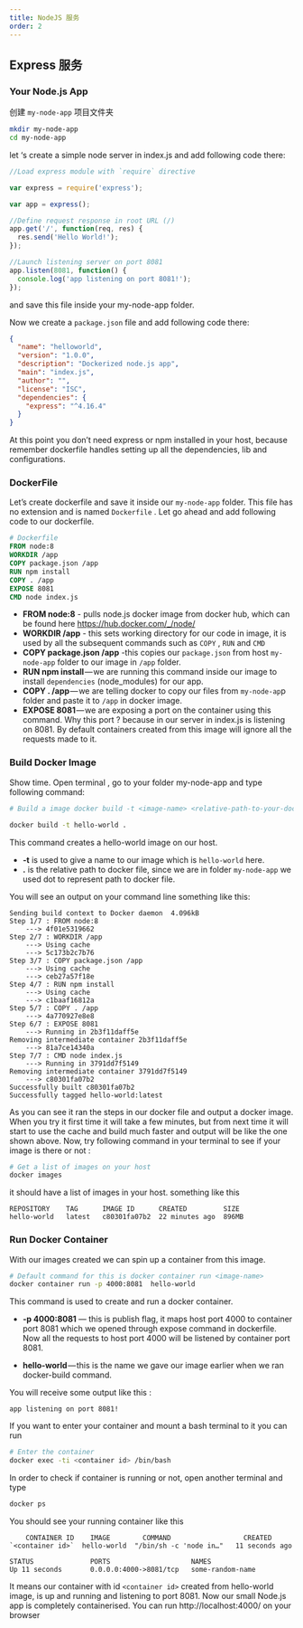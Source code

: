 ```yaml
---
title: NodeJS 服务
order: 2
---
```


## Express 服务

### Your Node.js App

创建 `my-node-app` 项目文件夹

```bash
mkdir my-node-app
cd my-node-app
```

let ‘s create a simple node server in index.js and add following code there:

```js
//Load express module with `require` directive

var express = require('express');

var app = express();

//Define request response in root URL (/)
app.get('/', function(req, res) {
  res.send('Hello World!');
});

//Launch listening server on port 8081
app.listen(8081, function() {
  console.log('app listening on port 8081!');
});
```

and save this file inside your my-node-app folder.

Now we create a `package.json` file and add following code there:

```json
{
  "name": "helloworld",
  "version": "1.0.0",
  "description": "Dockerized node.js app",
  "main": "index.js",
  "author": "",
  "license": "ISC",
  "dependencies": {
    "express": "^4.16.4"
  }
}
```

At this point you don’t need express or npm installed in your host, because remember dockerfile handles setting up all the dependencies, lib and configurations.

### DockerFile

Let’s create dockerfile and save it inside our `my-node-app` folder. This file has no extension and is named `Dockerfile` . Let go ahead and add following code to our dockerfile.

```Dockerfile
# Dockerfile
FROM node:8
WORKDIR /app
COPY package.json /app
RUN npm install
COPY . /app
EXPOSE 8081
CMD node index.js
```

- **FROM node:8** - pulls node.js docker image from docker hub, which can be found here https://hub.docker.com/_/node/
- **WORKDIR /app** - this sets working directory for our code in image, it is used by all the subsequent commands such as `COPY` , `RUN` and `CMD`
- **COPY package.json /app** -this copies our `package.json` from host `my-node-app` folder to our image in `/app` folder.
- **RUN npm install** — we are running this command inside our image to install `dependencies` (node_modules) for our app.
- **COPY . /app** — we are telling docker to copy our files from `my-node-ap`p folder and paste it to `/app` in docker image.
- **EXPOSE 8081** — we are exposing a port on the container using this command. Why this port ? because in our server in index.js is listening on 8081. By default containers created from this image will ignore all the requests made to it.

### Build Docker Image

Show time. Open terminal , go to your folder my-node-app and type following command:

```bash
# Build a image docker build -t <image-name> <relative-path-to-your-dockerfile>

docker build -t hello-world .
```

This command creates a hello-world image on our host.

- **-t** is used to give a name to our image which is `hello-world` here.
- **.** is the relative path to docker file, since we are in folder `my-node-app` we used dot to represent path to docker file.

You will see an output on your command line something like this:

```
Sending build context to Docker daemon  4.096kB
Step 1/7 : FROM node:8
    ---> 4f01e5319662
Step 2/7 : WORKDIR /app
    ---> Using cache
    ---> 5c173b2c7b76
Step 3/7 : COPY package.json /app
    ---> Using cache
    ---> ceb27a57f18e
Step 4/7 : RUN npm install
    ---> Using cache
    ---> c1baaf16812a
Step 5/7 : COPY . /app
    ---> 4a770927e8e8
Step 6/7 : EXPOSE 8081
    ---> Running in 2b3f11daff5e
Removing intermediate container 2b3f11daff5e
    ---> 81a7ce14340a
Step 7/7 : CMD node index.js
    ---> Running in 3791dd7f5149
Removing intermediate container 3791dd7f5149
    ---> c80301fa07b2
Successfully built c80301fa07b2
Successfully tagged hello-world:latest
```

As you can see it ran the steps in our docker file and output a docker image. When you try it first time it will take a few minutes, but from next time it will start to use the cache and build much faster and output will be like the one shown above. Now, try following command in your terminal to see if your image is there or not :

```bash
# Get a list of images on your host
docker images
```

it should have a list of images in your host. something like this

```
REPOSITORY    TAG      IMAGE ID      CREATED         SIZE
hello-world   latest   c80301fa07b2  22 minutes ago  896MB
```

### Run Docker Container

With our images created we can spin up a container from this image.

```bash
# Default command for this is docker container run <image-name>
docker container run -p 4000:8081  hello-world
```

This command is used to create and run a docker container.

- **-p 4000:8081** — this is publish flag, it maps host port 4000 to container port 8081 which we opened through expose command in dockerfile. Now all the requests to host port 4000 will be listened by container port 8081.

- **hello-world** — this is the name we gave our image earlier when we ran docker-build command.

You will receive some output like this :

```
app listening on port 8081!
```

If you want to enter your container and mount a bash terminal to it you can run

```bash
# Enter the container
docker exec -ti <container id> /bin/bash
```

In order to check if container is running or not, open another terminal and type

```bash
docker ps
```

You should see your running container like this

```
    CONTAINER ID    IMAGE        COMMAND                  CREATED
`<container id>`  hello-world  "/bin/sh -c 'node in…"   11 seconds ago

STATUS              PORTS                    NAMES
Up 11 seconds       0.0.0.0:4000->8081/tcp   some-random-name
```

It means our container with id `<container id>` created from hello-world image, is up and running and listening to port 8081.
Now our small Node.js app is completely containerised. You can run http://localhost:4000/ on your browser
